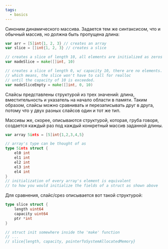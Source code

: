 ```yaml
---
tags:
  - basics
---
```

Синоним динамического массива. Задается тем же синтаксисом, что и обычный массив, но должна быть пропущена длина:

```Go
var arr = [5]int{1, 2, 3} // creates an array
var slice = []int{1, 2, 3} // creates a slice

// creates a slice of length 10, all elements are initialized as zeros
var madeSlice = make([]int, 10)

// creates a slice of length 0, w/ capacity 10, there are no elements.
// which means, the slice won't have to call for realloc
// until the capacity of 10 is exceeded.
var madeSliceEmpty = make([]int, 0, 10)
```

Слайсы представлены структурой из трех значений: длина, вместительность и указатель на начало области в памяти. Таким образом, слайсы можно сравнивать и перезаписывать друг в друга, потому что у двух разных слайсов один и тот же тип.

Массивы же, скорее, описываются структурой, которая, груба говоря, создается каждый раз под каждый конкретный массив заданной длины.

```Go
var array 5ints = [5]int{1,2,3,4,5}

// array's type can be thought of as
type 5ints struct {
	el0 int
	el1 int
	el2 int
	el3 int
	el4 int
}
// initialization of every array's element is equivalent
// to how you would initialize the fields of a struct as shown above
```

Для сравнения, слайс/срез описывается вот такой структурой:

```Go
type slice struct {
	length uint64
	capacity uint64
	ptr *int
}

// struct init somewhere inside the 'make' function
// ...
// slice{length, capacity, pointerToSystemAllocatedMemory}
```